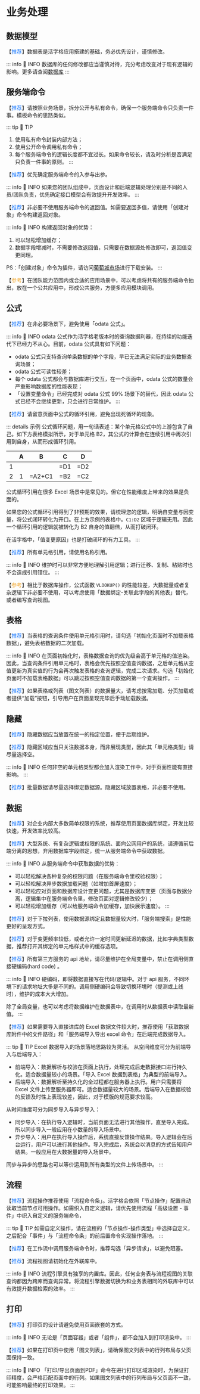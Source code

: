 # 业务处理

## 数据模型

【<font color="#1677FF">推荐</font>】数据表是活字格应用搭建的基础，务必优先设计，谨慎修改。

::: info 📍 INFO
数据库的任何修改都应当谨慎对待，充分考虑改变对于现有逻辑的影响。更多请查阅[数据库](../../dev/database/selection)
:::

## 服务端命令

【<font color="#1677FF">推荐</font>】请按照业务场景，拆分公开与私有命令，确保一个服务端命令只负责一件事。模板命令的思路类似。

::: tip 🔔 TIP
1. 使用私有命令封装内部方法；
2. 使用公开命令调用私有命令；
3. 每个服务端命令的逻辑长度都不宜过长。如果命令较长，请及时分析是否满足只负责一件事的原则。
:::

【<font color="#1677FF">推荐</font>】优先确定服务端命令的入参与出参。

::: info 📍 INFO
如果您的团队组成中，页面设计和后端逻辑处理分别是不同的人员/团队负责，优先确定接口模型会有效提升开发效率。
:::

【<font color="#1677FF">推荐</font>】非必要不使用服务端命令的返回值。如需要返回多值，请使用「创建对象」命令构建返回对象。

::: info 📍 INFO
构建返回对象的优势：
1. 可以轻松增加缓存；
2. 数据字段增减时，不需要修改返回值，只需要在数据源处修改即可，返回值变更同理。

PS：「创建对象」命令为插件，请访问[葡萄城市场](https://marketplace.grapecity.com.cn/ApplicationDetails?productID=SP2206290001&productDetailID=D2206290001&tabName=Tabs_detail)进行下载安装。
:::

【<font color="#F3AA34">参考</font>】在团队能力范围内或合适的应用场景中，可以考虑将共有的服务端命令抽出，放在一个公共应用中，形成公共服务，方便多应用模块调用。

## 公式

【<font color="#1677FF">推荐</font>】在非必要场景下，避免使用「odata 公式」。

::: info 📍 INFO
odata 公式作为活字格老版本时的查询数据利器，在持续的功能迭代下已经力不从心。目前，odata 公式具有如下问题：

- odata 公式只支持查询单条数据的单个字段，早已无法满足实际的业务数据查询场景；
- odata 公式可读性较差；
- 每个 odata 公式都会与数据库进行交互，在一个页面中，odata 公式的数量会严重影响数据库的性能表现；
- 「设置变量命令」已经完成对 odata 公式 99% 场景下的替代，因此 odata 公式已经不会继续更新，只会进行日常维护。
:::

【<font color="#1677FF">推荐</font>】请留意页面中公式的循环引用，避免出现死循环的现象。

::: details 示例
公式循环问题，用一句话表述：某个单元格公式中的上游包含了自己。如下方表格模拟所示，对于单元格 B2，其公式的计算会在连续引用中再次引用到自身，从而形成循环引用。

|     |  A  |    B     |   C   |   D   |
|:---:|:---:|:--------:|:-----:|:-----:|
|  1  |     |          |  =D1  |  =D2  |
|  2  |  1  |  =A2+C1  |  =B2  |  =C2  |

公式循环引用在很多 Excel 场景中是常见的。但它在性能维度上带来的效果是负面的。

如果您的公式循环引用得到了非预期的效果，请梳理您的逻辑，明确自变量与因变量，将公式闭环转化为开口。在上方示例的表格中。`C1:D2` 区域于逻辑无用。因此一个循环引用的逻辑就被转化为 B2 自身的值翻倍，从而打破闭环。

在活字格中，「值变更原因」也是打破闭环的有力工具。
:::

【<font color="#1677FF">推荐</font>】所有单元格引用，请使用名称引用。

::: info 📍 INFO
维护时可以非常方便地理解引用逻辑；进行迁移、复制、粘贴时也不会造成引用错位。
:::

【<font color="#F3AA34">参考</font>】相比于数据库操作，公式函数 `VLOOKUP()` 的性能较差，大数据量或者复杂逻辑下非必要不使用，可以考虑使用「数据绑定-关联此字段的其他表」替代，或者编写查询视图。

## 表格

【<font color="#1677FF">推荐</font>】当表格的查询条件使用单元格引用时，请勾选「初始化页面时不加载表格数据」，避免表格数据的二次加载。

::: info 📍 INFO
在页面初始化时，表格数据查询的优先级会高于单元格的值渲染。因此，当查询条件引用单元格时，表格会优先按照空值查询数据，之后单元格从空值更新为真实值的行为会再次触发表格的查询逻辑，完成二次请求。勾选「初始化页面时不加载表格数据」可以跳过按照空值查询数据的第一个查询操作。
:::

【<font color="#1677FF">推荐</font>】如果表格或列表（图文列表）的数据量大，请考虑按需加载、分页加载或者提供“加载”按钮，引导用户在页面呈现完毕后手动加载数据。

## 隐藏

【<font color="#1677FF">推荐</font>】隐藏数据应当放置在统一的指定位置，便于后期维护。

【<font color="#1677FF">推荐</font>】隐藏区域应当只关注数据本身，而非展现类型，因此其「单元格类型」请尽量选择空。

::: info 📍 INFO
任何非空的单元格类型都会加入渲染工作中，对于页面性能有直接影响。
:::

【<font color="#1677FF">推荐</font>】批量数据请尽量选择绑定数据源。隐藏区域放置表格，非必要不使用。

## 数据

【<font color="#1677FF">推荐</font>】对企业内部大多数简单权限的系统，推荐使用页面数据库绑定，开发比较快速，开发效率比较高。

【<font color="#1677FF">推荐</font>】大型系统、有复杂逻辑或权限的系统、面向公网用户的系统，请遵循前后端分离的思想，弃用数据库字段绑定，统一从服务端命令中获取数据。

::: info 📍 INFO
从服务端命令中获取数据的优势：
- 可以轻松解决各种复杂的权限问题（在服务端命令里校验权限）；
- 可以轻松解决异步数据加载问题（如增加首屏速度）；
- 可以轻松应对页面和数据库设计变更问题，尤其是数据库变更（页面与数据分离，逻辑集中在服务端命令里，修改页面对逻辑修改较少）；
- 可以轻松增加缓存（可以给服务端命令加缓存，加快展示速度）。
:::

【<font color="#1677FF">推荐</font>】对于下拉列表，使用数据源绑定且数据量较大时，「服务端搜索」是性能更好的呈现方式。

【<font color="#1677FF">推荐</font>】对于变更频率较低，或者允许一定时间更新延迟的数据，比如字典类型数据，推荐打开其绑定的单元格样式中的缓存选项。

【<font color="#1677FF">推荐</font>】所有第三方服务的 api 地址，请尽量维护在全局变量中，禁止在调用侧直接硬编码(hard code) 。

::: info 📍 INFO
硬编码，即将数据直接写在代码/逻辑中。对于 api 服务，不同环境下的请求地址大多是不同的。调用侧硬编码会导致切换环境时（提测或上线时），维护的成本大大增加。

除了全局变量，也可以考虑将数据维护在数据表中，在调用时从数据表中读取最新值。
:::

【<font color="#1677FF">推荐</font>】如果需要导入直接进库的 Excel 数据文件较大时，推荐使用「获取数据库附件中的文件路径」和「服务端导入导出 excel 命令」在后端完成数据导入。

::: tip 🔔 TIP
Excel 数据导入的场景落地思路较为灵活。 从空间维度可分为前端导入与后端导入：

- 前端导入：数据解析与校验在页面上执行，处理完成后走数据接口进行持久化。适合数据量较小的场景。「导入 Excel 数据到表格」为典型的前端导入。
- 后端导入：数据解析至持久化的全过程都在服务器上执行。用户只需要将 Excel 文件上传至服务器即可。适合数据量较大的场景。后端导入在数据校验的反馈及时性上表现较差，因此，对于模版的规范要求较高。

从时间维度可分为同步导入与异步导入：

- 同步导入：在执行导入逻辑时，当前页面无法进行其他操作，直至导入完成。所以同步导入一般应用在小数量的导入场景中。
- 异步导入：用户在执行导入操作后，系统直接反馈操作结果。导入逻辑会在后台运行，用户可以进行其他操作。导入完成后，系统会以消息的方式告知用户结果。一般应用在大数据量的导入场景中。

同步与异步的思路也可以等价运用到所有类型的文件上传场景中。
:::

## 流程

【<font color="#1677FF">推荐</font>】流程操作推荐使用「流程命令条」。活字格会依照「节点操作」配置自动读取当前节点可用操作。如需织入自定义逻辑，请优先使用流程「高级设置 - 事件」中织入自定义的服务端命令，

::: tip 🔔 TIP
如需自定义操作，请在流程的「节点操作-操作类型」中选择自定义，之后配合「事件」与「流程命令条」的前后置命令实现操作落地。
:::

【<font color="#1677FF">推荐</font>】在工作流中调用服务端命令时，推荐勾选「异步请求」，以避免阻塞。

【<font color="#1677FF">推荐</font>】流程视图请初始化在外联库中。

::: info 📍 INFO
流程引擎具有独享的内置库。因此，任何业务表与流程视图的关联查询都因为跨库而查询异常。将流程引擎数据切换为和业务表相同的外联库中可以有效提升数据检索的效率。
:::

## 打印

【<font color="#1677FF">推荐</font>】打印页的设计请避免使用页面嵌套的方式。

::: info 📍 INFO
无论是「页面容器」或者「组件」，都不会加入到打印渲染中。
:::

【<font color="#1677FF">推荐</font>】如果在打印页中使用「图文列表」，请确保图文列表中的行列布局与父页面保持一致。

::: info 📍 INFO
「打印/导出页面到PDF」命令在进行打印区域渲染时，为保证打印精度，会严格匹配页面中的行列。如果图文列表中的行列布局与父页面不一致，可能影响最终的打印效果。
:::